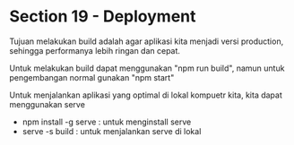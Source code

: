 # Section 19 - Deployment

Tujuan melakukan build adalah agar aplikasi kita menjadi versi production, sehingga performanya lebih ringan dan cepat.

Untuk melakukan build dapat menggunakan "npm run build", namun untuk pengembangan normal gunakan "npm start"

Untuk menjalankan aplikasi yang optimal di lokal kompuetr kita, kita dapat menggunakan serve

* npm install -g serve : untuk menginstall serve
* serve -s build : untuk menjalankan serve di lokal
